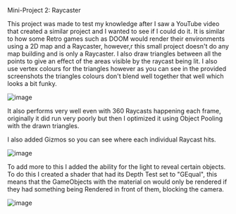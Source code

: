 Mini-Project 2: Raycaster

This project was made to test my knowledge after I saw a YouTube video that created a similar project and I wanted to see if I could do it. It is similar to how some Retro games such as DOOM would render their environments using a 2D map and a Raycaster, however,r this small project doesn't do any map building and is only a Raycaster. I also draw triangles between all the points to give an effect of the areas visible by the raycast being lit. I also use vertex colours for the triangles however as you can see in the provided screenshots the triangles colours don't blend well together that well which looks a bit funky.

![image](https://github.com/user-attachments/assets/ef1bbdc9-1dff-4009-964c-0d58dd6fab91)

It also performs very well even with 360 Raycasts happening each frame, originally it did run very poorly but then I optimized it using Object Pooling with the drawn triangles.

I also added Gizmos so you can see where each individual Raycast hits.

![image](https://github.com/user-attachments/assets/c4c08404-847e-4484-b962-1d29af02f8d4)

To add more to this I added the ability for the light to reveal certain objects. To do this I created a shader that had its Depth Test set to "GEqual", this means that the GameObjects with the material on would only be rendered if they had something being Rendered in front of them, blocking the camera.

![image](https://github.com/user-attachments/assets/1baaa5cb-c4bd-456c-9ad3-6376de899d84)

